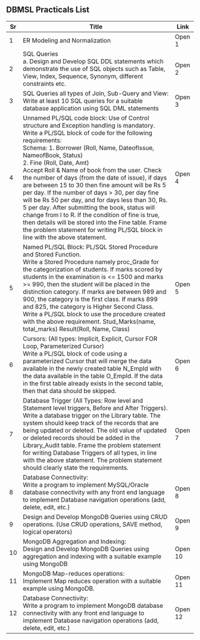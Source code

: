 ## DBMSL Practicals List

| Sr  | Title                                                |  Link  |
| --- | ---------------------------------------------------- | ------- |
| 1   | ER Modeling and Normalization                        | Open 1  |
| 2   | SQL Queries<br> a. Design and Develop SQL DDL statements which demonstrate the use of SQL objects such as Table, View, Index, Sequence, Synonym, different constraints etc. | Open 2  |
| 3   | SQL Queries all types of Join, Sub-Query and View: Write at least 10 SQL queries for a suitable database application using SQL DML statements | Open 3  |
| 4   | Unnamed PL/SQL code block: Use of Control structure and Exception handling is mandatory. Write a PL/SQL block of code for the following requirements: <br>Schema: 1. Borrower (Roll, Name, DateofIssue, NameofBook, Status) <br>2. Fine (Roll, Date, Amt) <br> Accept Roll & Name of book from the user. Check the number of days (from the date of issue), if days are between 15 to 30 then fine amount will be Rs 5 per day. If the number of days > 30, per day fine will be Rs 50 per day, and for days less than 30, Rs. 5 per day. After submitting the book, status will change from I to R. If the condition of fine is true, then details will be stored into the Fine table. Frame the problem statement for writing PL/SQL block in line with the above statement. | Open 4  |
| 5   | Named PL/SQL Block: PL/SQL Stored Procedure and Stored Function. <br> Write a Stored Procedure namely proc_Grade for the categorization of students. If marks scored by students in the examination is <= 1500 and marks >= 990, then the student will be placed in the distinction category. If marks are between 989 and 900, the category is the first class. If marks 899 and 825, the category is Higher Second Class. <br> Write a PL/SQL block to use the procedure created with the above requirement. Stud_Marks(name, total_marks) Result(Roll, Name, Class) | Open 5  |
| 6   | Cursors: (All types: Implicit, Explicit, Cursor FOR Loop, Parameterized Cursor) <br> Write a PL/SQL block of code using a parameterized Cursor that will merge the data available in the newly created table N_EmpId with the data available in the table O_EmpId. If the data in the first table already exists in the second table, then that data should be skipped. | Open 6  |
| 7   | Database Trigger (All Types: Row level and Statement level triggers, Before and After Triggers). <br> Write a database trigger on the Library table. The system should keep track of the records that are being updated or deleted. The old value of updated or deleted records should be added in the Library_Audit table. Frame the problem statement for writing Database Triggers of all types, in line with the above statement. The problem statement should clearly state the requirements. | Open 7  |
| 8   | Database Connectivity: <br> Write a program to implement MySQL/Oracle database connectivity with any front end language to implement Database navigation operations (add, delete, edit, etc.) | Open 8  |
| 9   | Design and Develop MongoDB Queries using CRUD operations. (Use CRUD operations, SAVE method, logical operators) | Open 9  |
| 10  | MongoDB Aggregation and Indexing: <br> Design and Develop MongoDB Queries using aggregation and indexing with a suitable example using MongoDB | Open 10 |
| 11  | MongoDB Map-reduces operations: <br> Implement Map reduces operation with a suitable example using MongoDB. | Open 11 |
| 12  | Database Connectivity: <br> Write a program to implement MongoDB database connectivity with any front end language to implement Database navigation operations (add, delete, edit, etc.) | Open 12 |
